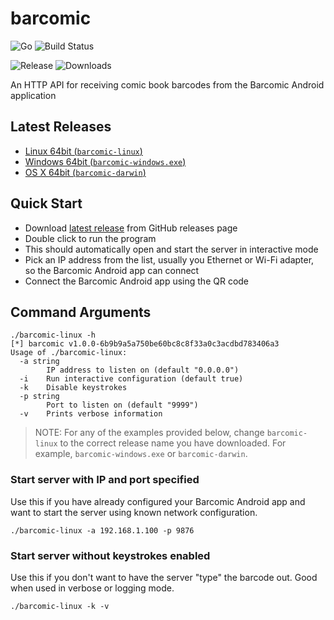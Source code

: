 # barcomic

![Go](https://img.shields.io/github/go-mod/go-version/TheGrayDot/barcomic_server?filename=go.mod&style=plastic) ![Build Status](https://img.shields.io/github/actions/workflow/status/TheGrayDot/barcomic_server/push_and_pull.yml?branch=main&style=plastic)

![Release](https://img.shields.io/github/v/release/TheGrayDot/barcomic_server?style=plastic) ![Downloads](https://img.shields.io/github/downloads/TheGrayDot/barcomic_server/total?style=plastic)

An HTTP API for receiving comic book barcodes from the Barcomic Android application

## Latest Releases

- [Linux 64bit (`barcomic-linux`)](https://github.com/TheGrayDot/barcomic_server/releases/latest/download/barcomic-linux)
- [Windows 64bit (`barcomic-windows.exe`)](https://github.com/TheGrayDot/barcomic_server/releases/latest/download/barcomic-windows.exe)
- [OS X 64bit (`barcomic-darwin`)](https://github.com/TheGrayDot/barcomic_server/releases/latest/download/barcomic-darwin)

## Quick Start

- Download [latest release](https://github.com/TheGrayDot/barcomic_server/releases/latest/) from GitHub releases page
- Double click to run the program
- This should automatically open and start the server in interactive mode
- Pick an IP address from the list, usually you Ethernet or Wi-Fi adapter, so the Barcomic Android app can connect
- Connect the Barcomic Android app using the QR code

## Command Arguments

```
./barcomic-linux -h
[*] barcomic v1.0.0-6b9b9a5a750be60bc8c8f33a0c3acdbd783406a3
Usage of ./barcomic-linux:
  -a string
    	IP address to listen on (default "0.0.0.0")
  -i	Run interactive configuration (default true)
  -k	Disable keystrokes
  -p string
    	Port to listen on (default "9999")
  -v	Prints verbose information
```

> NOTE: For any of the examples provided below, change `barcomic-linux` to the correct release name you have downloaded. For example, `barcomic-windows.exe` or `barcomic-darwin`.

### Start server with IP and port specified

Use this if you have already configured your Barcomic Android app and want to start the server using known network configuration.

```
./barcomic-linux -a 192.168.1.100 -p 9876
```

### Start server without keystrokes enabled

Use this if you don't want to have the server "type" the barcode out. Good when used in verbose or logging mode.

```
./barcomic-linux -k -v
```
